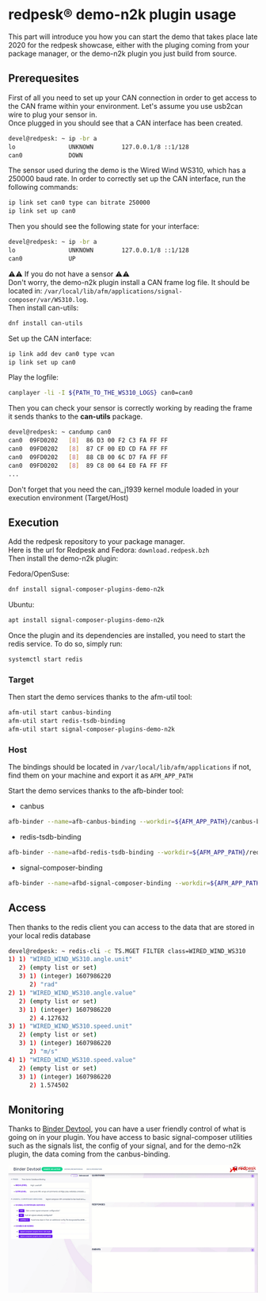 # redpesk® demo-n2k plugin usage

This part will introduce you how you can start the demo that takes place late 2020 for the redpesk showcase, either with the pluging coming from your package manager, or the demo-n2k plugin you just build from source.

## Prerequesites

First of all you need to set up your CAN connection in order to get access to the CAN frame within your environment. Let's assume you use usb2can wire to plug your sensor in.  
Once plugged in you should see that a CAN interface has been created.
```bash
devel@redpesk: ~ ip -br a
lo               UNKNOWN        127.0.0.1/8 ::1/128 
can0             DOWN
```

The sensor used during the demo is the Wired Wind WS310, which has a 250000 baud rate. In order to correctly set up the CAN interface, run the following commands:
```bash
ip link set can0 type can bitrate 250000
ip link set up can0
```
Then you should see the following state for your interface:
```bash
devel@redpesk: ~ ip -br a
lo               UNKNOWN        127.0.0.1/8 ::1/128 
can0             UP
```

⚠️⚠️ If you do not have a sensor ⚠️⚠️  
Don't worry, the demo-n2k plugin install a CAN frame log file. It should be located in: `/var/local/lib/afm/applications/signal-composer/var/WS310.log`.  
Then install can-utils:
```bash
dnf install can-utils
```
Set up the CAN interface:
```bash
ip link add dev can0 type vcan
ip link set up can0
```

Play the logfile:
```bash
canplayer -li -I ${PATH_TO_THE_WS310_LOGS} can0=can0
```
Then you can check your sensor is correctly working by reading the frame it sends thanks to the **can-utils** package.
```bash
devel@redpesk: ~ candump can0
can0  09FD0202   [8]  86 D3 00 F2 C3 FA FF FF
can0  09FD0202   [8]  87 CF 00 ED CD FA FF FF
can0  09FD0202   [8]  88 CB 00 6C D7 FA FF FF
can0  09FD0202   [8]  89 C8 00 64 E0 FA FF FF
...
```

Don't forget that you need the can_j1939 kernel module loaded in your execution environment (Target/Host)

## Execution

Add the redpesk repository to your package manager.  
Here is the url for Redpesk and Fedora:
`download.redpesk.bzh`  
Then install the demo-n2k plugin:

Fedora/OpenSuse:
```bash
dnf install signal-composer-plugins-demo-n2k
```

Ubuntu:
```bash
apt install signal-composer-plugins-demo-n2k
```

Once the plugin and its dependencies are installed, you need to start the redis service. To do so, simply run:

```bash
systemctl start redis
```

### Target

Then start the demo services thanks to the afm-util tool:

```bash
afm-util start canbus-binding
afm-util start redis-tsdb-binding
afm-util start signal-composer-plugins-demo-n2k
```

### Host

The bindings should be located in `/var/local/lib/afm/applications` if not, find them on your machine and export it as `AFM_APP_PATH`

Start the demo services thanks to the afb-binder tool:

- canbus
```bash
afb-binder --name=afb-canbus-binding --workdir=${AFM_APP_PATH}/canbus-binding --binding=lib/afb-canbus-binding.so --port=9997 --ws-server unix://tmp/canbus
```

- redis-tsdb-binding
```bash
afb-binder --name=afbd-redis-tsdb-binding --workdir=${AFM_APP_PATH}/redis-tsdb-binding --binding=lib/redis-binding.so --port=9998 --ws-server unix:/tmp/redis
```

- signal-composer-binding
```bash
afb-binder --name=afbd-signal-composer-binding --workdir=${AFM_APP_PATH}/signal-composer-binding --binding=lib/afb-signal-composer-binding.so --port=9999 --ws-client=unix:/tmp/canbus --ws-client=unix:/tmp/redis
```

## Access

Then thanks to the redis client you can access to the data that are stored in your local redis database
```bash
devel@redpesk: ~ redis-cli -c TS.MGET FILTER class=WIRED_WIND_WS310
1) 1) "WIRED_WIND_WS310.angle.unit"
   2) (empty list or set)
   3) 1) (integer) 1607986220
      2) "rad"
2) 1) "WIRED_WIND_WS310.angle.value"
   2) (empty list or set)
   3) 1) (integer) 1607986220
      2) 4.127632
3) 1) "WIRED_WIND_WS310.speed.unit"
   2) (empty list or set)
   3) 1) (integer) 1607986220
      2) "m/s"
4) 1) "WIRED_WIND_WS310.speed.value"
   2) (empty list or set)
   3) 1) (integer) 1607986220
      2) 1.574502
```

## Monitoring

Thanks to [Binder Devtool](../ci-cd/monitoring.html), you can have a user friendly control of what is going on in your plugin.
You have access to basic signal-composer utilities such as the signals list, the config of your signal, and for the demo-n2k plugin, the data coming from the canbus-binding.

![afb-ui-dev-tool](./mov/ui_dev_tool.gif)
